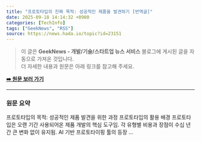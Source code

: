```yaml
---
title: "프로토타입의 진짜 목적: 성공적인 제품을 발견하기 [번역글]"
date: 2025-09-18 14:14:32 +0900
categories: [TechInfo]
tags: ["GeekNews", "RSS"]
source: https://news.hada.io/topic?id=23151
---
```

> 이 글은 **GeekNews - 개발/기술/스타트업 뉴스 서비스** 블로그에 게시된 글을 자동으로 가져온 것입니다. <br>
> 더 자세한 내용과 원문은 아래 링크를 참고해 주세요.

[**➡️ 원문 보러 가기**](https://news.hada.io/topic?id=23151)

---

### 원문 요약
프로토타입의 목적: 성공적인 제품 발견을 위한 과정 프로토타입의 활용 배경 프로토타입은 오랜 기간 사용되어온 제품 개발의 핵심 도구임. 각 유형별 비용과 장점이 수십 년간 큰 변화 없이 유지됨. AI 기반 프로토타이핑 툴의 등장  ...
